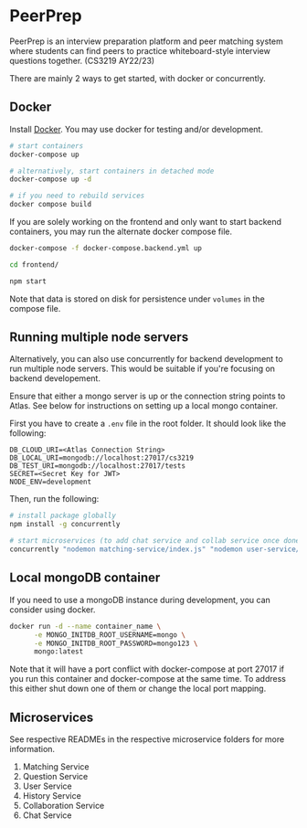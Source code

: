 # PeerPrep
PeerPrep is an interview preparation platform and peer matching system where students can find peers to practice whiteboard-style interview 
questions together. (CS3219 AY22/23)

There are mainly 2 ways to get started, with docker or concurrently.

## Docker
Install [Docker](https://docs.docker.com/get-docker/). You may use docker for testing and/or development. 
```sh
# start containers
docker-compose up

# alternatively, start containers in detached mode
docker-compose up -d

# if you need to rebuild services
docker compose build
```

If you are solely working on the frontend and only want to start backend containers, you may run the alternate docker compose file.

```sh
docker-compose -f docker-compose.backend.yml up

cd frontend/

npm start
```

Note that data is stored on disk for persistence under `volumes` in the compose file.

## Running multiple node servers
Alternatively, you can also use concurrently for backend development to run multiple node servers. This would be suitable if you're focusing on backend developement. 

Ensure that either a mongo server is up or the connection string points to Atlas. See below for instructions on setting up a local mongo container.

First you have to create a `.env` file in the root folder. It should look like the following:

```
DB_CLOUD_URI=<Atlas Connection String>
DB_LOCAL_URI=mongodb://localhost:27017/cs3219
DB_TEST_URI=mongodb://localhost:27017/tests
SECRET=<Secret Key for JWT>
NODE_ENV=development
```
Then, run the following:
```sh
# install package globally
npm install -g concurrently

# start microservices (to add chat service and collab service once done)
concurrently "nodemon matching-service/index.js" "nodemon user-service/index.js" "nodemon history-service/index.js" "nodemon question-service/index.js"
```

## Local mongoDB container
If you need to use a mongoDB instance during development, you can consider using docker.
```sh
docker run -d --name container_name \
      -e MONGO_INITDB_ROOT_USERNAME=mongo \
      -e MONGO_INITDB_ROOT_PASSWORD=mongo123 \
      mongo:latest
```
Note that it will have a port conflict with docker-compose at port 27017 if you run this container and docker-compose at the same time. To address this either shut down one of them or change the local port mapping.


## Microservices
See respective READMEs in the respective microservice folders for more information.
1. Matching Service
2. Question Service
3. User Service
4. History Service
5. Collaboration Service
6. Chat Service
